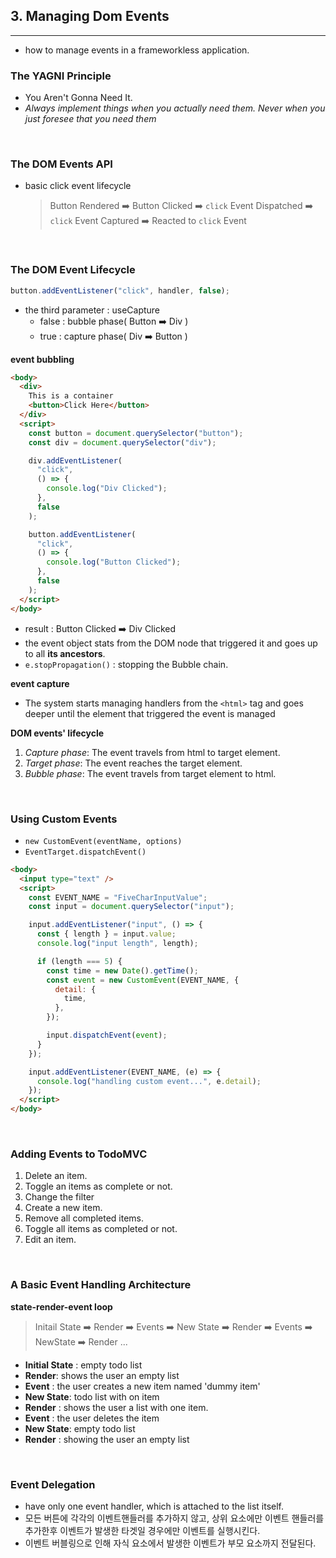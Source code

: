 ## 3. Managing Dom Events

---

- how to manage events in a frameworkless application.

### The YAGNI Principle

- You Aren't Gonna Need It.
- _Always implement things when you actually need them. Never when you just foresee that you need them_

<br />

### The DOM Events API

- basic click event lifecycle
  > Button Rendered ➡️ Button Clicked ➡️ `click` Event Dispatched ➡️ `click` Event Captured ➡️ Reacted to `click` Event

<br />

### The DOM Event Lifecycle

```javascript
button.addEventListener("click", handler, false);
```

- the third parameter : useCapture
  - false : bubble phase( Button ➡️ Div )
  - true : capture phase( Div ➡️ Button )

**event bubbling**

```html
<body>
  <div>
    This is a container
    <button>Click Here</button>
  </div>
  <script>
    const button = document.querySelector("button");
    const div = document.querySelector("div");

    div.addEventListener(
      "click",
      () => {
        console.log("Div Clicked");
      },
      false
    );

    button.addEventListener(
      "click",
      () => {
        console.log("Button Clicked");
      },
      false
    );
  </script>
</body>
```

- result : Button Clicked ➡️ Div Clicked
- the event object stats from the DOM node that triggered it and goes up to all **its ancestors**.
- `e.stopPropagation()` : stopping the Bubble chain.

**event capture**

- The system starts managing handlers from the `<html>`
  tag and goes deeper until the element that triggered the event is managed

**DOM events' lifecycle**

1. _Capture phase_: The event travels from html to target element.
2. _Target phase_: The event reaches the target element.
3. _Bubble phase_: The event travels from target element to html.

<br />

### Using Custom Events

- `new CustomEvent(eventName, options)`
- `EventTarget.dispatchEvent()`

```html
<body>
  <input type="text" />
  <script>
    const EVENT_NAME = "FiveCharInputValue";
    const input = document.querySelector("input");

    input.addEventListener("input", () => {
      const { length } = input.value;
      console.log("input length", length);

      if (length === 5) {
        const time = new Date().getTime();
        const event = new CustomEvent(EVENT_NAME, {
          detail: {
            time,
          },
        });

        input.dispatchEvent(event);
      }
    });

    input.addEventListener(EVENT_NAME, (e) => {
      console.log("handling custom event...", e.detail);
    });
  </script>
</body>
```

<br />

### Adding Events to TodoMVC

1. Delete an item.
2. Toggle an items as complete or not.
3. Change the filter
4. Create a new item.
5. Remove all completed items.
6. Toggle all items as completed or not.
7. Edit an item.

<br />

### A Basic Event Handling Architecture

**state-render-event loop**

> Initail State ➡️ Render ➡️ Events ➡️ New State ➡️ Render ➡️ Events ➡️ NewState ➡️ Render ...

- **Initial State** : empty todo list
- **Render**: shows the user an empty list
- **Event** : the user creates a new item named 'dummy item'
- **New State**: todo list with on item
- **Render** : shows the user a list with one item.
- **Event** : the user deletes the item
- **New State**: empty todo list
- **Render** : showing the user an empty list

<br />

### Event Delegation

- have only one event handler, which is attached to the list itself.
- 모든 버튼에 각각의 이벤트핸들러를 추가하지 않고, 상위 요소에만 이벤트 핸들러를 추가한후 이벤트가 발생한 타겟일 경우에만 이벤트를 실행시킨다.
- 이벤트 버블링으로 인해 자식 요소에서 발생한 이벤트가 부모 요소까지 전달된다.
